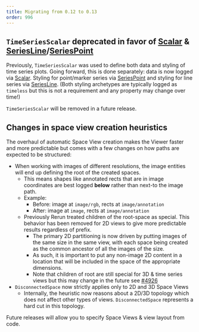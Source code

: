 ```yaml
---
title: Migrating from 0.12 to 0.13
order: 996
---
```


## `TimeSeriesScalar` deprecated in favor of [Scalar](../types/archetypes/scalar.md) & [SeriesLine](../types/archetypes/series_line.md)/[SeriesPoint](../types/archetypes/series_point.md)

Previously, `TimeSeriesScalar` was used to define both
data and styling of time series plots.
Going forward, this is done separately: data is now logged via [Scalar](../types/archetypes/scalar.md).
Styling for point/marker series via [SeriesPoint](../types/archetypes/series_point.md) and styling for
line series via [SeriesLine](../types/archetypes/series_line.md).
(Both styling archetypes are typically logged as `timeless` but this is not a requirement and any property may change over time!)

`TimeSeriesScalar` will be removed in a future release.

## Changes in space view creation heuristics

The overhaul of automatic Space View creation makes the Viewer faster and
more predictable but comes with a few changes on how paths are expected to be structured:

* When working with images of different resolutions, the image entities will end up defining the root of the created spaces.
  * This means shapes like annotated rects that are in image coordinates are best logged **below** rather than next-to
    the image path.
  * Example:
    * Before: image at `image/rgb`, rects at `image/annotation`
    * After: image at `image`, rects at `image/annotation`
  * Previously Rerun treated children of the root-space as special. This behavior has been removed for 2D views to
    give more predictable results regardless of prefix.
    * The primary 2D partitioning is now driven by putting images of the same size in the same view, with each space
      being created as the common ancestor of all the images of the size.
    * As such, it is important to put any non-image 2D content in a location that will be included in the space of
      the appropriate dimensions.
    * Note that children of root are still special for 3D & time series views but this may change in the future
      see [#4926](https://github.com/rerun-io/rerun/issues/4926)
* `DisconnectedSpace` now strictly applies only to 2D and 3D Space Views
  * Internally, the heuristic now reasons about a 2D/3D topology which does not affect other types of views.
    `DisconnectedSpace` represents a hard cut in this topology.

Future releases will allow you to specify Space Views & view layout from code.
